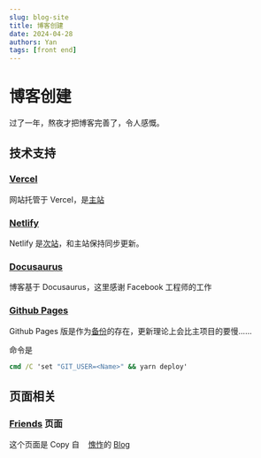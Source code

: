 ```yaml
---
slug: blog-site
title: 博客创建
date: 2024-04-28
authors: Yan
tags: [front end]
---
```


# 博客创建

过了一年，熬夜才把博客完善了，令人感慨。

## 技术支持

### [Vercel](https://vercel.com/)

网站托管于 Vercel，是[主站](https://cc.timedegree.cc/)

### [Netlify](https://www.netlify.com/)

Netlify 是[次站](https://yan-zero.netlify.app)，和主站保持同步更新。

### [Docusaurus](https://docusaurus.io/)

博客基于 Docusaurus，这里感谢 Facebook 工程师的工作

### [Github Pages](https://pages.github.com/)

Github Pages 版是作为[备份](https://yan-zero.github.io)的存在，更新理论上会比主项目的要慢……

命令是

```bat
cmd /C 'set "GIT_USER=<Name>" && yarn deploy'
```

## 页面相关

### [Friends](/friends) 页面

这个页面是 Copy 自<img src="https://github.com/kuizuo.png" width="16px" height="16px"/>[愧怍](https://kuizuo.cn/)的 [Blog](https://github.com/kuizuo/blog)
